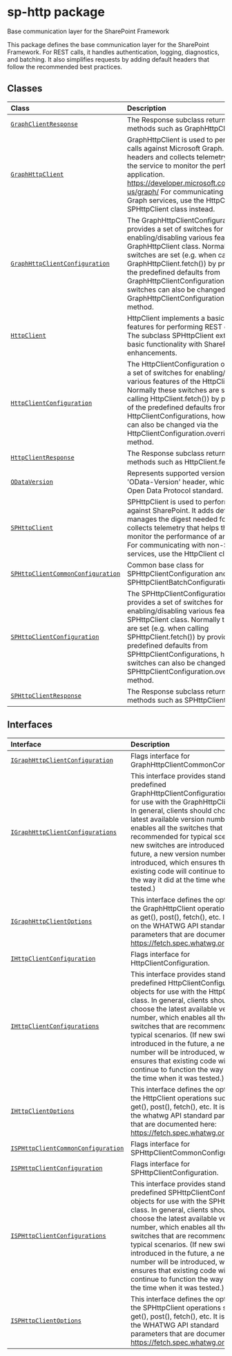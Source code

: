 # sp-http package

Base communication layer for the SharePoint Framework

This package defines the base communication layer for the SharePoint Framework. For REST calls, it handles authentication, logging, diagnostics, and batching. It also simplifies requests by adding default headers that follow the recommended best practices.


## Classes

| Class	   |  Description |
|:-------------|:---------------|
| [`GraphClientResponse`](./sp-http.api/class/graphclientresponse.md)     | The Response subclass returned by methods such as GraphHttpClient.fetch(). |
| [`GraphHttpClient`](./sp-http.api/class/graphhttpclient.md)     | GraphHttpClient is used to perform REST calls against Microsoft Graph. It adds default headers and collects telemetry that helps the service to monitor the performance of an application. https://developer.microsoft.com/en-us/graph/ For communicating with non-Graph services, use the HttpClient or SPHttpClient class instead. |
| [`GraphHttpClientConfiguration`](./sp-http.api/class/graphhttpclientconfiguration.md)     | The GraphHttpClientConfiguration object provides a set of switches for enabling/disabling various features of the GraphHttpClient class. Normally these switches are set (e.g. when calling GraphHttpClient.fetch()) by providing one of the predefined defaults from GraphHttpClientConfigurations, however switches can also be changed via the GraphHttpClientConfiguration.overrideWith() method. |
| [`HttpClient`](./sp-http.api/class/httpclient.md)     | HttpClient implements a basic set of features for performing REST operations. The subclass SPHttpClient extends this basic functionality with SharePoint-specific enhancements. |
| [`HttpClientConfiguration`](./sp-http.api/class/httpclientconfiguration.md)     | The HttpClientConfiguration object provides a set of switches for enabling/disabling various features of the HttpClient class. Normally these switches are set (e.g. when calling HttpClient.fetch()) by providing one of the predefined defaults from HttpClientConfigurations, however switches can also be changed via the HttpClientConfiguration.overrideWith() method. |
| [`HttpClientResponse`](./sp-http.api/class/httpclientresponse.md)     | The Response subclass returned by methods such as HttpClient.fetch(). |
| [`ODataVersion`](./sp-http.api/class/odataversion.md)     | Represents supported version of the 'OData-Version' header, which is part of the Open Data Protocol standard. |
| [`SPHttpClient`](./sp-http.api/class/sphttpclient.md)     | SPHttpClient is used to perform REST calls against SharePoint. It adds default headers, manages the digest needed for writes, and collects telemetry that helps the service to monitor the performance of an application. For communicating with non-SharePoint services, use the HttpClient class instead. |
| [`SPHttpClientCommonConfiguration`](./sp-http.api/class/sphttpclientcommonconfiguration.md)     | Common base class for SPHttpClientConfiguration and SPHttpClientBatchConfiguration. |
| [`SPHttpClientConfiguration`](./sp-http.api/class/sphttpclientconfiguration.md)     | The SPHttpClientConfiguration object provides a set of switches for enabling/disabling various features of the SPHttpClient class. Normally these switches are set (e.g. when calling SPHttpClient.fetch()) by providing one of the predefined defaults from SPHttpClientConfigurations, however switches can also be changed via the SPHttpClientConfiguration.overrideWith() method. |
| [`SPHttpClientResponse`](./sp-http.api/class/sphttpclientresponse.md)     | The Response subclass returned by methods such as SPHttpClient.fetch(). |



## Interfaces

| Interface	   |  Description |
|:-------------|:---------------|
| [`IGraphHttpClientConfiguration`](./sp-http.api/interface/igraphhttpclientconfiguration.md)   | Flags interface for GraphHttpClientCommonConfiguration  |
| [`IGraphHttpClientConfigurations`](./sp-http.api/interface/igraphhttpclientconfigurations.md)   | This interface provides standard predefined GraphHttpClientConfiguration objects for use with the GraphHttpClient class. In general, clients should choose the latest available version number, which enables all the switches that are recommended for typical scenarios. (If new switches are introduced in the future, a new version number will be introduced, which ensures that existing code will continue to function the way it did at the time when it was tested.)  |
| [`IGraphHttpClientOptions`](./sp-http.api/interface/igraphhttpclientoptions.md)   | This interface defines the options for the GraphHttpClient operations such as get(), post(), fetch(), etc. It is based on the WHATWG API standard parameters that are documented here: https://fetch.spec.whatwg.org/  |
| [`IHttpClientConfiguration`](./sp-http.api/interface/ihttpclientconfiguration.md)   | Flags interface for HttpClientConfiguration.  |
| [`IHttpClientConfigurations`](./sp-http.api/interface/ihttpclientconfigurations.md)   | This interface provides standard predefined HttpClientConfiguration objects for use with the HttpClient class. In general, clients should choose the latest available version number, which enables all the switches that are recommended for typical scenarios. (If new switches are introduced in the future, a new version number will be introduced, which ensures that existing code will continue to function the way it did at the time when it was tested.)  |
| [`IHttpClientOptions`](./sp-http.api/interface/ihttpclientoptions.md)   | This interface defines the options for the HttpClient operations such as get(), post(), fetch(), etc. It is based on the whatwg API standard parameters that are documented here: https://fetch.spec.whatwg.org/  |
| [`ISPHttpClientCommonConfiguration`](./sp-http.api/interface/isphttpclientcommonconfiguration.md)   | Flags interface for SPHttpClientCommonConfiguration  |
| [`ISPHttpClientConfiguration`](./sp-http.api/interface/isphttpclientconfiguration.md)   | Flags interface for SPHttpClientConfiguration.  |
| [`ISPHttpClientConfigurations`](./sp-http.api/interface/isphttpclientconfigurations.md)   | This interface provides standard predefined SPHttpClientConfiguration objects for use with the SPHttpClient class. In general, clients should choose the latest available version number, which enables all the switches that are recommended for typical scenarios. (If new switches are introduced in the future, a new version number will be introduced, which ensures that existing code will continue to function the way it did at the time when it was tested.)  |
| [`ISPHttpClientOptions`](./sp-http.api/interface/isphttpclientoptions.md)   | This interface defines the options for the SPHttpClient operations such as get(), post(), fetch(), etc. It is based on the WHATWG API standard parameters that are documented here: https://fetch.spec.whatwg.org/  |






